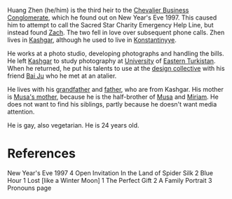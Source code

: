 Huang Zhen (he/him) is the third heir to the [Chevalier Business Conglomerate](Chevalier%20Business%20Conglomerate.md), which he found out on New Year's Eve 1997. This caused him to attempt to call the Sacred Star Charity Emergency Help Line, but instead found [Zach](Zach.md). The two fell in love over subsequent phone calls. Zhen lives in [Kashgar](Kashgar.md), although he used to live in [Konstantinyye](Konstantinyye.md).

He works at a photo studio, developing photographs and handling the bills. He left [Kashgar](Kashgar.md) to study photography at [University](University%20of%20Eastern%20Turkistan.md) of [Eastern Turkistan](Eastern%20Turkistan.md). When he returned, he put his talents to use at the [design collective](design%20collective.md) with his friend [Bai Ju](Bai%20Ju.md) who he met at an atalier.

He lives with his [grandfather](Zhen's%20grandfather) and [father](Zhen's%20father), who are from Kashgar. His mother is [Musa's mother](Musa's%20mother.md), because he is the half-brother of [Musa](Musa.md) and [Miriam](Miriam.md). He does not want to find his siblings, partly because he doesn't want media attention.

He is gay, also vegetarian. He is 24 years old.

# References
New Year's Eve 1997 4
Open Invitation
In the Land of Spider Silk 2
Blue Hour 1
Lost \[like a Winter Moon\] 1
The Perfect Gift 2
A Family Portrait 3
Pronouns page